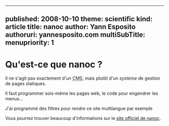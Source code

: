 -----
published: 2008-10-10
theme: scientific
kind: article
title: nanoc
author: Yann Esposito
authoruri: yannesposito.com
multiSubTitle: 
menupriority: 1
-----

Qu'est-ce que nanoc ?
=============================================

Il ne s'agit pas exactement d'un 
<abbr title="Content Management System">CMS</abbr>,
mais plutôt d'un *système* de gestion de pages statiques. 

Il faut programmer sois-même les pages web,
le code pour engendrer les menus...

J'ai programmé des filtres pour rendre ce site multilangue par exemple

 Vous pourrez trouver beaucoup d'informations sur
le [site officiel de nanoc](http://nanoc.stoneship.org). 

